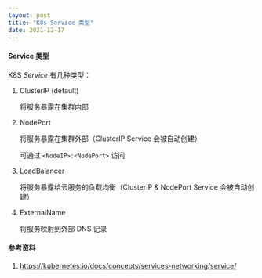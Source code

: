 ```yaml
---
layout: post
title: "K8s Service 类型"
date: 2021-12-17
---
```


#### **Service 类型**

K8S _Service_ 有几种类型：

1. ClusterIP (default)

   将服务暴露在集群内部

2. NodePort

   将服务暴露在集群外部（ClusterIP Service 会被自动创建）

   可通过 `<NodeIP>:<NodePort>` 访问

3. LoadBalancer

   将服务暴露给云服务的负载均衡（ClusterIP & NodePort Service 会被自动创建）

4. ExternalName

   将服务映射到外部 DNS 记录

#### **参考资料**

1. <https://kubernetes.io/docs/concepts/services-networking/service/>
